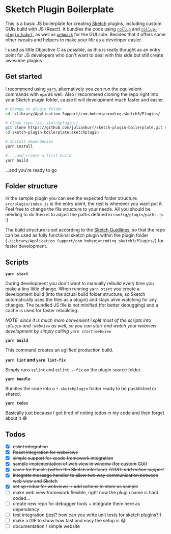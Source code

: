 # Sketch Plugin Boilerplate

This is a basic JS boilerplate for creating [Sketch](https://www.sketchapp.com/) plugins, including custom GUIs build with JS (React). It bundles the code using [`rollup`](https://github.com/rollup/rollup) and [`rollup-plugin-babel`](https://github.com/rollup/rollup-plugin-babel), as well as [`webpack`](https://github.com/webpack/webpack) for the GUI side. Besides that it offers some other tweaks and helpers to make your life as a developer easier.

I used as little Objective C as possible, as this is really thought as an entry point for JS developers who don't want to deal with this side but still create awesome plugins.

## Get started
I recommend using [`yarn`](https://yarnpkg.com/), alternatively you can run the equivalent commands with `npm` as well. Also I recommend cloning the repo right into your Sketch plugin folder, cause it will development much faster and easier.

```bash
# Change to plugin folder
cd ~/Library/Application Support/com.bohemiancoding.sketch3/Plugins/

# Clone repo (as .sketchplugin!)
git clone https://github.com/julianburr/sketch-plugin-boilerplate.git sketch-plugin-boilerplate.sketchplugin
cd sketch-plugin-boilerplate.sketchplugin

# Install dependecies
yarn install

# ...and create a first build
yarn build
```

...and you're ready to go

## Folder structure
In the sample plugin you can see the expected folder structure. `src/plugin/index.js` is the entry point, the rest is wherever you want put it. Feel free to change the file structure to your needs. All you should be needing to do then is to adjust the paths defined in `config/plugin/paths.js` :)

The build structure is set according to the [Sketch Guidlines](http://developer.sketchapp.com/introduction/plugin-bundles/), so that the repo can be used as fully functional sketch plugin within the plugin folder (`~/Library/Application Support/com.bohemiancoding.sketch3/Plugins/`) for faster development.

## Scripts

**`yarn start`**

During development you don't want to manually rebuild every time you make a tiny little change. When running `yarn start` you create a development build (into the actual build folder structure, so Sketch automatically uses the files as a plugin) and stays alive watching for any changes. The bundled JS file is not minified (for better debugging) and a cache is used for faster rebuilding.

_NOTE: since it is much more convenient I split most of the scripts into `:plugin` and `:webview` as well, so you can start and watch your webview development by simply calling `yarn start:webview`_

**`yarn build`**

This command creates an uglified production build.

**`yarn lint` and `yarn lint-fix`**

Simply runs `eslint` and `eslint --fix` on the plugin source folder.

**`yarn bundle`**

Bundles the code into a `*.sketchplugin` folder ready to be pusblished or shared.

**`yarn todos`**

Basically just because I got tired of noting todos in my code and then forget about it 😅

##  Todos
 - [x] ~~eslint integration~~
 - [x] ~~React integration for webviews~~
 - [x] ~~simple support for xcode framework integration~~
 - [x] ~~sample implementation of web view in window (for custom GUI)~~
 - [x] ~~same for Panels (within the Sketch interface)~~ ~~*TODO: add action support*~~
 - [x] ~~integrate message handler to allow two way communication between web view and Sketch~~
 - [x] ~~set up redux for webviews + add actions to store as sample~~
 - [ ] make web view framework flexible, right now the plugin name is hard coded...
 - [ ] create new repo for debugger tools + integrate them here as dependency
 - [ ] test integration (jest? how can you write unit tests for sketch plugins?!)
 - [ ] make a GIF to show how fast and easy the setup is 😂
 - [ ] documentation / simple website
